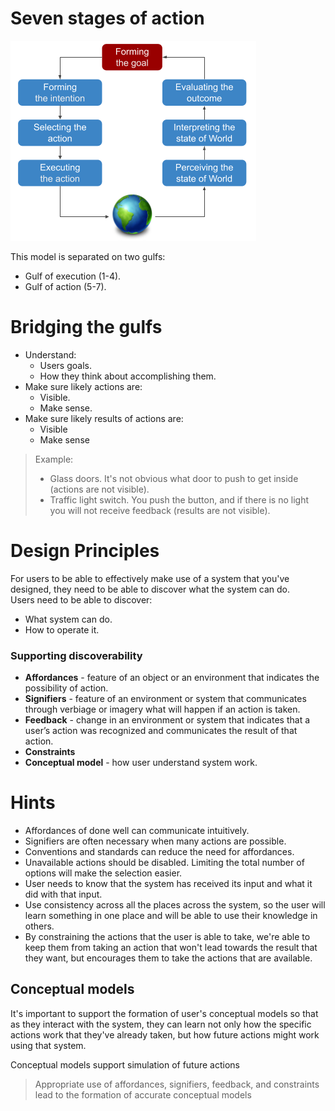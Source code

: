 # Seven stages of action
![UX design model](./img/104-1.png)

This model is separated on two gulfs:
* Gulf of execution (1-4).
* Gulf of action (5-7).

# Bridging the gulfs
* Understand:
  *	Users goals.
  *	How they think about accomplishing them.
* Make sure likely actions are:
  * Visible.
  * Make sense.
* Make sure likely results of actions are:
  *	Visible
  *	Make sense

> Example:  
> * Glass doors. It's not obvious what door to push to get inside (actions are not visible).
> * Traffic light switch. You push the button, and if there is no light you will not receive feedback (results are not visible).

# Design Principles
For users to be able to effectively make use of a system that you've designed, they need to be able to discover what the system can do.  
Users need to be able to discover:
* What system can do.
* How to operate it.

### Supporting discoverability
* **Affordances** - feature of an object or an environment that indicates the possibility of action.
* **Signifiers** - feature of an environment or system that communicates through verbiage or imagery what will happen if an action is taken.
* **Feedback** - change in an environment or system that indicates that a user’s action was recognized and communicates the result of that action.
* **Constraints** 
* **Conceptual model** - how user understand system work.

# Hints
* Affordances of done well can communicate intuitively.
* Signifiers are often necessary when many actions are possible.
* Conventions and standards can reduce the need for affordances.
* Unavailable actions should be disabled. Limiting the total number of options will make the selection easier.
* User needs to know that the system has received its input and what it did with that input.
* Use consistency across all the places across the system, so the user will learn something in one place and will be able to use their knowledge in others.
* By constraining the actions that the user is able to take, we're able to keep them from taking an action that won't lead towards the result that they want, but encourages them to take the actions that are available.

## Conceptual models
It's important to support the formation of user's conceptual models so that as they interact with the system, they can learn not only how the specific actions work that they've already taken, but how future actions might work using that system. 

Conceptual models support simulation of future actions

> Appropriate use of affordances, signifiers, feedback, and constraints lead to the formation of accurate conceptual models 